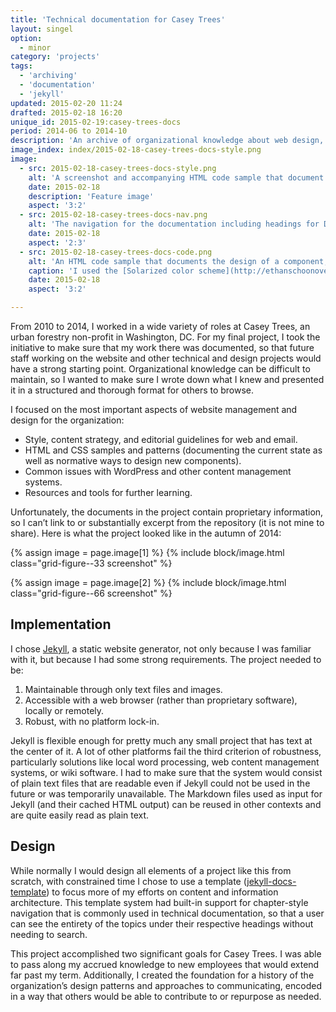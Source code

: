 ```yaml
---
title: 'Technical documentation for Casey Trees'
layout: singel
option:
  - minor
category: 'projects'
tags:
  - 'archiving'
  - 'documentation'
  - 'jekyll'
updated: 2015-02-20 11:24
drafted: 2015-02-18 16:20
unique_id: 2015-02-19:casey-trees-docs
period: 2014-06 to 2014-10
description: 'An archive of organizational knowledge about web design, strategy, and implementation for a non-profit.'
image_index: index/2015-02-18-casey-trees-docs-style.png
image:
  - src: 2015-02-18-casey-trees-docs-style.png
    alt: 'A screenshot and accompanying HTML code sample that document the design of a component.'
    date: 2015-02-18
    description: 'Feature image'
    aspect: '3:2'
  - src: 2015-02-18-casey-trees-docs-nav.png
    alt: 'The navigation for the documentation including headings for Documentation, Code Samples, and Reference, with listed items under each heading.'
    date: 2015-02-18
    aspect: '2:3'
  - src: 2015-02-18-casey-trees-docs-code.png
    alt: 'An HTML code sample that documents the design of a component, with class parameters.'
    caption: 'I used the [Solarized color scheme](http://ethanschoonover.com/solarized) for code highlighting.'
    date: 2015-02-18
    aspect: '3:2'

---
```


From 2010 to 2014, I worked in a wide variety of roles at Casey Trees, an urban forestry non-profit in Washington, DC. For my final project, I took the initiative to make sure that my work there was documented, so that future staff working on the website and other technical and design projects would have a strong starting point. Organizational knowledge can be difficult to maintain, so I wanted to make sure I wrote down what I knew and presented it in a structured and thorough format for others to browse.

I focused on the most important aspects of website management and design for the organization:

- Style, content strategy, and editorial guidelines for web and email.
- HTML and CSS samples and patterns (documenting the current state as well as normative ways to design new components).
- Common issues with WordPress and other content management systems.
- Resources and tools for further learning.

Unfortunately, the documents in the project contain proprietary information, so I can’t link to or substantially excerpt from the repository (it is not mine to share). Here is what the project looked like in the autumn of 2014:

<div class="grid--wide">
  {% assign image = page.image[1] %}
  {% include block/image.html class="grid-figure--33 screenshot" %}

  {% assign image = page.image[2] %}
  {% include block/image.html class="grid-figure--66 screenshot" %}
</div>

## Implementation

I chose [Jekyll](http://jekyllrb.com/), a static website generator, not only because I was familiar with it, but because I had some strong requirements. The project needed to be:

1. Maintainable through only text files and images.
2. Accessible with a web browser (rather than proprietary software), locally or remotely.
3. Robust, with no platform lock-in.

Jekyll is flexible enough for pretty much any small project that has text at the center of it. A lot of other platforms fail the third criterion of robustness, particularly solutions like local word processing, web content management systems, or wiki software. I had to make sure that the system would consist of plain text files that are readable even if Jekyll could not be used in the future or was temporarily unavailable. The Markdown files used as input for Jekyll (and their cached HTML output) can be reused in other contexts and are quite easily read as plain text.

## Design

While normally I would design all elements of a project like this from scratch, with constrained time I chose to use a template ([jekyll-docs-template](https://github.com/bruth/jekyll-docs-template)) to focus more of my efforts on content and information architecture. This template system had built-in support for chapter-style navigation that is commonly used in technical documentation, so that a user can see the entirety of the topics under their respective headings without needing to search.

This project accomplished two significant goals for Casey Trees. I was able to pass along my accrued knowledge to new employees that would extend far past my term. Additionally, I created the foundation for a history of the organization’s design patterns and approaches to communicating, encoded in a way that others would be able to contribute to or repurpose as needed.

